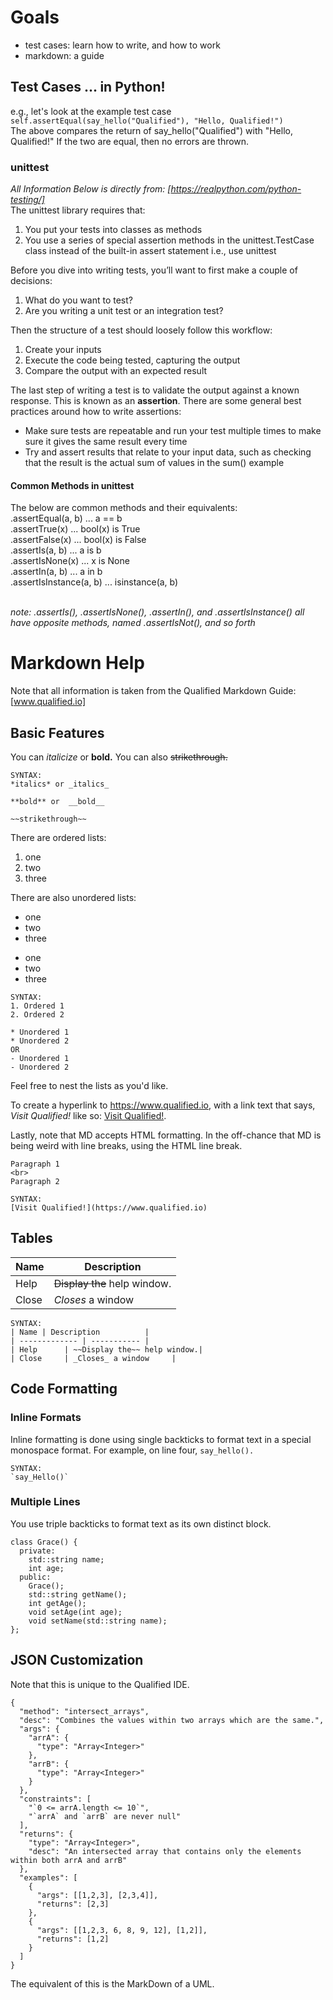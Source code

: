 # Goals
- test cases: learn how to write, and how to work
- markdown: a guide

## Test Cases ... in Python!
e.g., let's look at the example test case
`self.assertEqual(say_hello("Qualified"), "Hello, Qualified!")`
<br>The above compares the return of say_hello("Qualified") with "Hello, Qualified!" If the two are equal, then no errors are thrown.

### unittest 
_All Information Below is directly from: [https://realpython.com/python-testing/]_
<br>The unittest library requires that:
1. You put your tests into classes as methods
2. You use a series of special assertion methods in the unittest.TestCase class instead of the built-in assert statement
i.e., use unittest

Before you dive into writing tests, you’ll want to first make a couple of decisions:
1. What do you want to test?
2. Are you writing a unit test or an integration test?

Then the structure of a test should loosely follow this workflow:
1. Create your inputs
2. Execute the code being tested, capturing the output
3. Compare the output with an expected result

The last step of writing a test is to validate the output against a known response. This is known as an **assertion**. There are some general best practices around how to write assertions:
- Make sure tests are repeatable and run your test multiple times to make sure it gives the same result every time
- Try and assert results that relate to your input data, such as checking that the result is the actual sum of values in the sum() example

#### Common Methods in unittest
The below are common methods and their equivalents:
<br>.assertEqual(a, b) ... a == b
<br>.assertTrue(x) ... bool(x) is True
<br>.assertFalse(x)	... bool(x) is False
<br>.assertIs(a, b)	... a is b
<br>.assertIsNone(x) ... x is None
<br>.assertIn(a, b) ... a in b
<br>.assertIsInstance(a, b)	... isinstance(a, b)

<br>*note: .assertIs(), .assertIsNone(), .assertIn(), and .assertIsInstance() all have opposite methods, named .assertIsNot(), and so forth*

# Markdown Help
Note that all information is taken from the Qualified Markdown Guide: [www.qualified.io]

## Basic Features
You can *italicize* or **bold.** You can also ~~strikethrough.~~

```
SYNTAX: 
*italics* or _italics_

**bold** or  __bold__

~~strikethrough~~
```

There are ordered lists:
1. one
2. two 
3. three

There are also unordered lists:
* one
* two
* three
- one
- two
- three

```
SYNTAX:
1. Ordered 1
2. Ordered 2

* Unordered 1
* Unordered 2
OR
- Unordered 1
- Unordered 2
```

Feel free to nest the lists as you'd like.

To create a hyperlink to https://www.qualified.io, with a link text that says, *Visit Qualified!* like so: [Visit Qualified!](https://www.qualified.io).

Lastly, note that MD accepts HTML formatting. In the off-chance that MD is being weird with line breaks, using the HTML line break. 
```
Paragraph 1
<br>
Paragraph 2
```

```
SYNTAX:
[Visit Qualified!](https://www.qualified.io)
```

## Tables
| Name | Description          |
| ------------- | ----------- |
| Help      | ~~Display the~~ help window.|
| Close     | _Closes_ a window     |


```
SYNTAX:
| Name | Description          |
| ------------- | ----------- |
| Help      | ~~Display the~~ help window.|
| Close     | _Closes_ a window     |
```

## Code Formatting
### Inline Formats
Inline formatting is done using single backticks to format text in a special monospace format. For example, on line four, `say_hello().`

```
SYNTAX:
`say_Hello()`
```

### Multiple Lines
You use triple backticks to format text as its own distinct block.

```
class Grace() {
  private:
    std::string name;
    int age;
  public:
    Grace();
    std::string getName();
    int getAge();
    void setAge(int age);
    void setName(std::string name);
};
```

## JSON Customization
Note that this is unique to the Qualified IDE.
```%method-doc
{  
  "method": "intersect_arrays",
  "desc": "Combines the values within two arrays which are the same.",
  "args": {
    "arrA": {
      "type": "Array<Integer>"
    },
    "arrB": {
      "type": "Array<Integer>"
    }
  },
  "constraints": [
    "`0 <= arrA.length <= 10`",
    "`arrA` and `arrB` are never null"
  ],
  "returns": {
    "type": "Array<Integer>",
    "desc": "An intersected array that contains only the elements within both arrA and arrB"
  },
  "examples": [
    {
      "args": [[1,2,3], [2,3,4]],
      "returns": [2,3]
    },
    {
      "args": [[1,2,3, 6, 8, 9, 12], [1,2]],
      "returns": [1,2]
    }
  ]
}
```

The equivalent of this is the MarkDown of a UML. 

